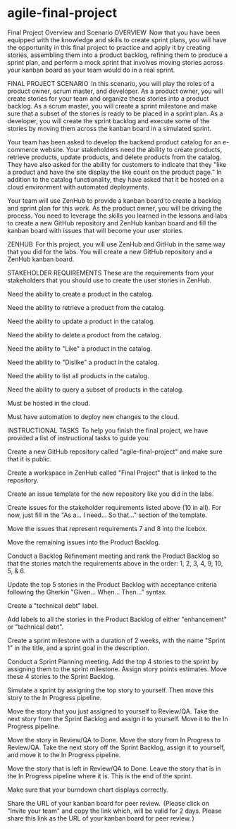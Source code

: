 # agile-final-project
Final Project Overview and Scenario 
OVERVIEW  
Now that you have been equipped with the knowledge and skills to create sprint plans, you will have the opportunity in this final project to practice and apply it by creating stories, assembling them into a product backlog, refining them to produce a sprint plan, and perform a mock sprint that involves moving stories across your kanban board as your team would do in a real sprint.  

FINAL PROJECT SCENARIO  
In this scenario, you will play the roles of a product owner, scrum master, and developer. As a product owner, you will create stories for your team and organize these stories into a product backlog. As a scrum master, you will create a sprint milestone and make sure that a subset of the stories is ready to be placed in a sprint plan. As a developer, you will create the sprint backlog and execute some of the stories by moving them across the kanban board in a simulated sprint. 

Your team has been asked to develop the backend product catalog for an e-commerce website. Your stakeholders need the ability to create products, retrieve products, update products, and delete products from the catalog. They have also asked for the ability for customers to indicate that they "like a product and have the site display the like count on the product page.” In addition to the catalog functionality, they have asked that it be hosted on a cloud environment with automated deployments. 

Your team will use ZenHub to provide a kanban board to create a backlog and sprint plan for this work. As the product owner, you will be driving the process. You need to leverage the skills you learned in the lessons and labs to create a new GitHub repository and ZenHub kanban board and fill the kanban board with issues that will become your user stories. 

ZENHUB  
For this project, you will use ZenHub and GitHub in the same way that you did for the labs. You will create a new GitHub repository and a ZenHub kanban board.  

STAKEHOLDER REQUIREMENTS 
These are the requirements from your stakeholders that you should use to create the user stories in ZenHub. 

Need the ability to create a product in the catalog. 

Need the ability to retrieve a product from the catalog. 

Need the ability to update a product in the catalog. 

Need the ability to delete a product from the catalog. 

Need the ability to "Like" a product in the catalog. 

Need the ability to "Dislike" a product in the catalog. 

Need the ability to list all products in the catalog. 

Need the ability to query a subset of products in the catalog. 

Must be hosted in the cloud. 

Must have automation to deploy new changes to the cloud. 

INSTRUCTIONAL TASKS  
To help you finish the final project, we have provided a list of instructional tasks to guide you:  

Create a new GitHub repository called "agile-final-project" and make sure that it is public. 

Create a workspace in ZenHub called "Final Project" that is linked to the repository. 

Create an issue template for the new repository like you did in the labs. 

Create issues for the stakeholder requirements listed above (10 in all). For now, just fill in the "As a... I need... So that..." section of the template. 

Move the issues that represent requirements 7 and 8 into the Icebox. 

Move the remaining issues into the Product Backlog. 

Conduct a Backlog Refinement meeting and rank the Product Backlog so that the stories match the requirements above in the order: 1, 2, 3, 4, 9, 10, 5, & 6. 

Update the top 5 stories in the Product Backlog with acceptance criteria following the Gherkin "Given... When... Then..." syntax. 

Create a "technical debt" label. 

Add labels to all the stories in the Product Backlog of either "enhancement" or "technical debt". 

Create a sprint milestone with a duration of 2 weeks, with the name "Sprint 1" in the title, and a sprint goal in the description. 

Conduct a Sprint Planning meeting. Add the top 4 stories to the sprint by assigning them to the sprint milestone. Assign story points estimates.  Move these 4 stories to the Sprint Backlog. 

Simulate a sprint by assigning the top story to yourself. Then move this story to the In Progress pipeline. 

Move the story that you just assigned to yourself to Review/QA. Take the next story from the Sprint Backlog and assign it to yourself.  Move it to the In Progress pipeline. 

Move the story in Review/QA to Done. Move the story from In Progress to Review/QA. Take the next story off the Sprint Backlog, assign it to yourself, and move it to the In Progress pipeline. 

Move the story that is left in Review/QA to Done. Leave the story that is in the In Progress pipeline where it is. This is the end of the sprint. 

Make sure that your burndown chart displays correctly.

Share the URL of your kanban board for peer review.  (Please click on "Invite your team" and copy the link which, will be valid for 2 days. Please share this link as the URL of your kanban board for peer review. )

